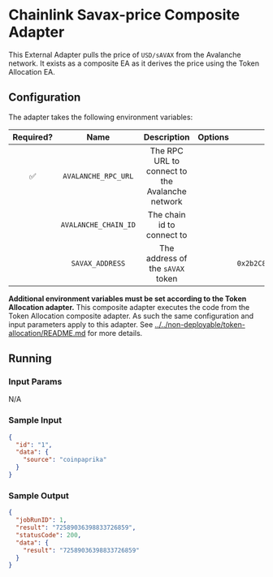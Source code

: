 # Chainlink Savax-price Composite Adapter

This External Adapter pulls the price of `USD/sAVAX` from the Avalanche network. It exists as a composite EA as it derives the price using the Token Allocation EA.

## Configuration

The adapter takes the following environment variables:

| Required? |         Name         |                   Description                   | Options |                 Defaults to                  |
| :-------: | :------------------: | :---------------------------------------------: | :-----: | :------------------------------------------: |
|    ✅     | `AVALANCHE_RPC_URL`  | The RPC URL to connect to the Avalanche network |         |                                              |
|           | `AVALANCHE_CHAIN_ID` |           The chain id to connect to            |         |                    43114                     |
|           |   `SAVAX_ADDRESS`    |        The address of the `sAVAX` token         |         | `0x2b2C81e08f1Af8835a78Bb2A90AE924ACE0eA4bE` |

**Additional environment variables must be set according to the Token Allocation adapter.**
This composite adapter executes the code from the Token Allocation composite adapter. As such the same configuration and input parameters apply to this adapter. See [../../non-deployable/token-allocation/README.md](../../non-deployable/token-allocation/README.md) for more details.

## Running

### Input Params

N/A

### Sample Input

```json
{
  "id": "1",
  "data": {
    "source": "coinpaprika"
  }
}
```

### Sample Output

```json
{
  "jobRunID": 1,
  "result": "72589036398833726859",
  "statusCode": 200,
  "data": {
    "result": "72589036398833726859"
  }
}
```
